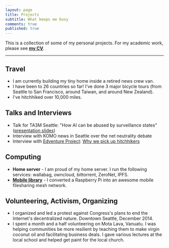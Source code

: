 ```yaml
---
layout: page
title: Projects
subtitle: What keeps me busy
comments: true
published: true
---
```


This is a collection of some of my personal projects. For my academic work, please see **[my CV](/cv)**.


---

## Travel

- I am currently building my tiny home inside a retired news crew van.
- I have been to 26 countries so far! I've done 3 major bicycle tours (from Seattle to San Francisco, around Taiwan, and around New Zealand).
- I've hitchhiked over 10,000 miles.

## Talks and Interviews

- Talk for TA3M Seattle: "How  AI can be abused by surveillance states" ([presentation slides](https://docs.google.com/presentation/d/1lfn3T7R-ufjbzfmlVSMgAIyjC6hYhTTC41LMleQNFcQ/edit?usp=sharing))
- Interview with KOMO news in Seattle over the net neutrality debate
- Interview with [Edventure Project](http://edventureproject.com): [Why we pick up hitchhikers](http://edventureproject.com/why-we-pick-up-hitchhikers/)

## Computing

- **Home server** - I am proud of my home server. I run the following services: wallabag, owncloud, bittorrent, ZeroNet, IPFS.
- **[Mobile library](https://github.com/PirateBox-Dev/PirateBox-Mesh)** - I converted a Raspberry Pi into an awesome mobile filesharing mesh network.

## Volunteering, Activism, Organizing

- I organized and led a protest against Congress's plans to end the Internet's decentralized nature. Downtown Seattle, December 2014.
- I spent a month and a half volunteering on Mota Lava, Vanuatu. I was helping communities be more resilient by teaching them to make virgin coconut oil and facilitating business deals. I gave various lectures at the local school and helped get paint for the local church.
